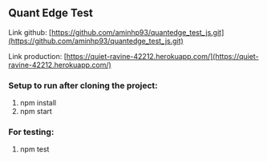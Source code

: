 ## Quant Edge Test

Link github: [https://github.com/aminhp93/quantedge_test_js.git](https://github.com/aminhp93/quantedge_test_js.git)

Link production: [https://quiet-ravine-42212.herokuapp.com/](https://quiet-ravine-42212.herokuapp.com/)

### Setup to run after cloning the project:

1. npm install
2. npm start

### For testing:

1. npm test


